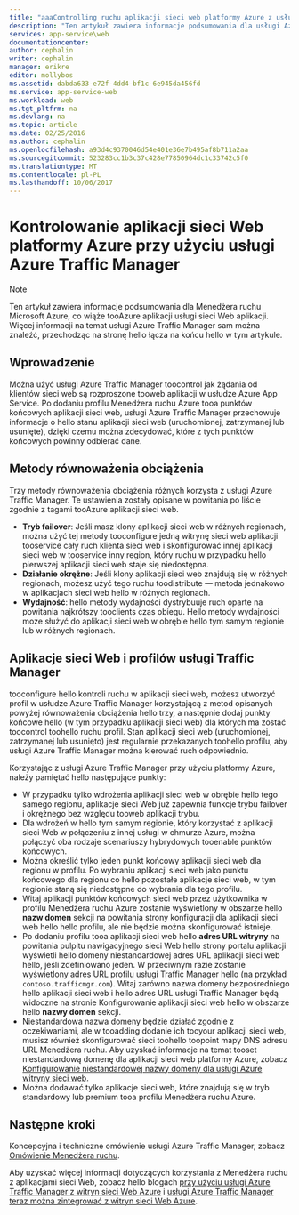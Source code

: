 ```yaml
---
title: "aaaControlling ruchu aplikacji sieci web platformy Azure z usługą Azure Traffic Manager"
description: "Ten artykuł zawiera informacje podsumowania dla usługi Azure Traffic Manager pod kątem tooAzure aplikacji sieci web."
services: app-service\web
documentationcenter: 
author: cephalin
writer: cephalin
manager: erikre
editor: mollybos
ms.assetid: dabda633-e72f-4dd4-bf1c-6e945da456fd
ms.service: app-service-web
ms.workload: web
ms.tgt_pltfrm: na
ms.devlang: na
ms.topic: article
ms.date: 02/25/2016
ms.author: cephalin
ms.openlocfilehash: a93d4c9370046d54e401e36e7b495af8b711a2aa
ms.sourcegitcommit: 523283cc1b3c37c428e77850964dc1c33742c5f0
ms.translationtype: MT
ms.contentlocale: pl-PL
ms.lasthandoff: 10/06/2017
---
```

# <a name="controlling-azure-web-app-traffic-with-azure-traffic-manager"></a>Kontrolowanie aplikacji sieci Web platformy Azure przy użyciu usługi Azure Traffic Manager
> [!NOTE]
> Ten artykuł zawiera informacje podsumowania dla Menedżera ruchu Microsoft Azure, co wiąże tooAzure aplikacji usługi sieci Web aplikacji. Więcej informacji na temat usługi Azure Traffic Manager sam można znaleźć, przechodząc na stronę hello łącza na końcu hello w tym artykule.
> 
> 

## <a name="introduction"></a>Wprowadzenie
Można użyć usługi Azure Traffic Manager toocontrol jak żądania od klientów sieci web są rozproszone tooweb aplikacji w usłudze Azure App Service. Po dodaniu profilu Menedżera ruchu Azure tooa punktów końcowych aplikacji sieci web, usługi Azure Traffic Manager przechowuje informacje o hello stanu aplikacji sieci web (uruchomionej, zatrzymanej lub usunięte), dzięki czemu można zdecydować, które z tych punktów końcowych powinny odbierać dane.

## <a name="load-balancing-methods"></a>Metody równoważenia obciążenia
Trzy metody równoważenia obciążenia różnych korzysta z usługi Azure Traffic Manager. Te ustawienia zostały opisane w powitania po liście zgodnie z tagami tooAzure aplikacji sieci web.

* **Tryb failover**: Jeśli masz klony aplikacji sieci web w różnych regionach, można użyć tej metody tooconfigure jedną witrynę sieci web aplikacji tooservice cały ruch klienta sieci web i skonfigurować innej aplikacji sieci web w tooservice inny region, który ruchu w przypadku hello pierwszej aplikacji sieci web staje się niedostępna.
* **Działanie okrężne**: Jeśli klony aplikacji sieci web znajdują się w różnych regionach, możesz użyć tego ruchu toodistribute — metoda jednakowo w aplikacjach sieci web hello w różnych regionach.
* **Wydajność**: hello metody wydajności dystrybuuje ruch oparte na powitania najkrótszy tooclients czas obiegu. Hello metody wydajności może służyć do aplikacji sieci web w obrębie hello tym samym regionie lub w różnych regionach.

## <a name="web-apps-and-traffic-manager-profiles"></a>Aplikacje sieci Web i profilów usługi Traffic Manager
tooconfigure hello kontroli ruchu w aplikacji sieci web, możesz utworzyć profil w usłudze Azure Traffic Manager korzystającą z metod opisanych powyżej równoważenia obciążenia hello trzy, a następnie dodaj punkty końcowe hello (w tym przypadku aplikacji sieci web) dla których ma zostać toocontrol toohello ruchu profil. Stan aplikacji sieci web (uruchomionej, zatrzymanej lub usunięto) jest regularnie przekazanych toohello profilu, aby usługi Azure Traffic Manager można kierować ruch odpowiednio.

Korzystając z usługi Azure Traffic Manager przy użyciu platformy Azure, należy pamiętać hello następujące punkty:

* W przypadku tylko wdrożenia aplikacji sieci web w obrębie hello tego samego regionu, aplikacje sieci Web już zapewnia funkcje trybu failover i okrężnego bez względu tooweb aplikacji trybu.
* Dla wdrożeń w hello tym samym regionie, który korzystać z aplikacji sieci Web w połączeniu z innej usługi w chmurze Azure, można połączyć oba rodzaje scenariuszy hybrydowych tooenable punktów końcowych.
* Można określić tylko jeden punkt końcowy aplikacji sieci web dla regionu w profilu. Po wybraniu aplikacji sieci web jako punktu końcowego dla regionu co hello pozostałe aplikacje sieci web, w tym regionie staną się niedostępne do wybrania dla tego profilu.
* Witaj aplikacji punktów końcowych sieci web przez użytkownika w profilu Menedżera ruchu Azure zostanie wyświetlony w obszarze hello **nazw domen** sekcji na powitania strony konfiguracji dla aplikacji sieci web hello hello profilu, ale nie będzie można skonfigurować istnieje.
* Po dodaniu profilu tooa aplikacji sieci web hello **adres URL witryny** na powitania pulpitu nawigacyjnego sieci Web hello strony portalu aplikacji wyświetli hello domeny niestandardowej adres URL aplikacji sieci web hello, jeśli zdefiniowano jeden. W przeciwnym razie zostanie wyświetlony adres URL profilu usługi Traffic Manager hello (na przykład `contoso.trafficmgr.com`). Witaj zarówno nazwa domeny bezpośredniego hello aplikacji sieci web i hello adres URL usługi Traffic Manager będą widoczne na stronie Konfigurowanie aplikacji sieci web hello w obszarze hello **nazwy domen** sekcji.
* Niestandardowa nazwa domeny będzie działać zgodnie z oczekiwaniami, ale w tooadding dodanie ich tooyour aplikacji sieci web, musisz również skonfigurować sieci toohello toopoint mapy DNS adresu URL Menedżera ruchu. Aby uzyskać informacje na temat tooset niestandardową domenę dla aplikacji sieci web platformy Azure, zobacz [Konfigurowanie niestandardowej nazwy domeny dla usługi Azure witryny sieci web](app-service-web-tutorial-custom-domain.md).
* Można dodawać tylko aplikacje sieci web, które znajdują się w tryb standardowy lub premium tooa profilu Menedżera ruchu Azure.

## <a name="next-steps"></a>Następne kroki
Koncepcyjna i techniczne omówienie usługi Azure Traffic Manager, zobacz [Omówienie Menedżera ruchu](../traffic-manager/traffic-manager-overview.md).

Aby uzyskać więcej informacji dotyczących korzystania z Menedżera ruchu z aplikacjami sieci Web, zobacz hello blogach [przy użyciu usługi Azure Traffic Manager z witryn sieci Web Azure](http://blogs.msdn.com/b/waws/archive/2014/03/18/using-windows-azure-traffic-manager-with-waws.aspx) i [usługi Azure Traffic Manager teraz można zintegrować z witryn sieci Web Azure](https://azure.microsoft.com/blog/2014/03/27/azure-traffic-manager-can-now-integrate-with-azure-web-sites/).

